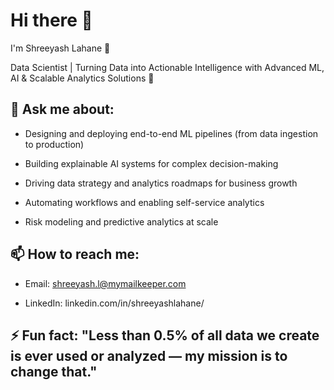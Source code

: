 # Hi there 👋
I'm Shreeyash Lahane 🎯

Data Scientist | Turning Data into Actionable Intelligence with Advanced ML, AI & Scalable Analytics Solutions 🚀

## 💬 Ask me about:

 - Designing and deploying end-to-end ML pipelines (from data ingestion to production)

 - Building explainable AI systems for complex decision-making

 - Driving data strategy and analytics roadmaps for business growth

 - Automating workflows and enabling self-service analytics

 - Risk modeling and predictive analytics at scale

## 📫 How to reach me:

 - Email: shreeyash.l@mymailkeeper.com

 - LinkedIn: linkedin.com/in/shreeyashlahane/

## ⚡ Fun fact: "Less than 0.5% of all data we create is ever used or analyzed — my mission is to change that."
<!--
**shreeyashl333/shreeyashl333** is a ✨ _special_ ✨ repository because its `README.md` (this file) appears on your GitHub profile.

Here are some ideas to get you started:

- 🔭 I’m currently working on ...
- 🌱 I’m currently learning ...
- 👯 I’m looking to collaborate on ...
- 🤔 I’m looking for help with ...
- 💬 Ask me about ...
- 📫 How to reach me: ...
- 😄 Pronouns: ...
- ⚡ Fun fact: ...
-->
